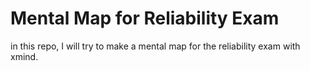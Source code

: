 # Mental Map for Reliability Exam

in this repo, I will try to make a mental map for the reliability exam with xmind.

